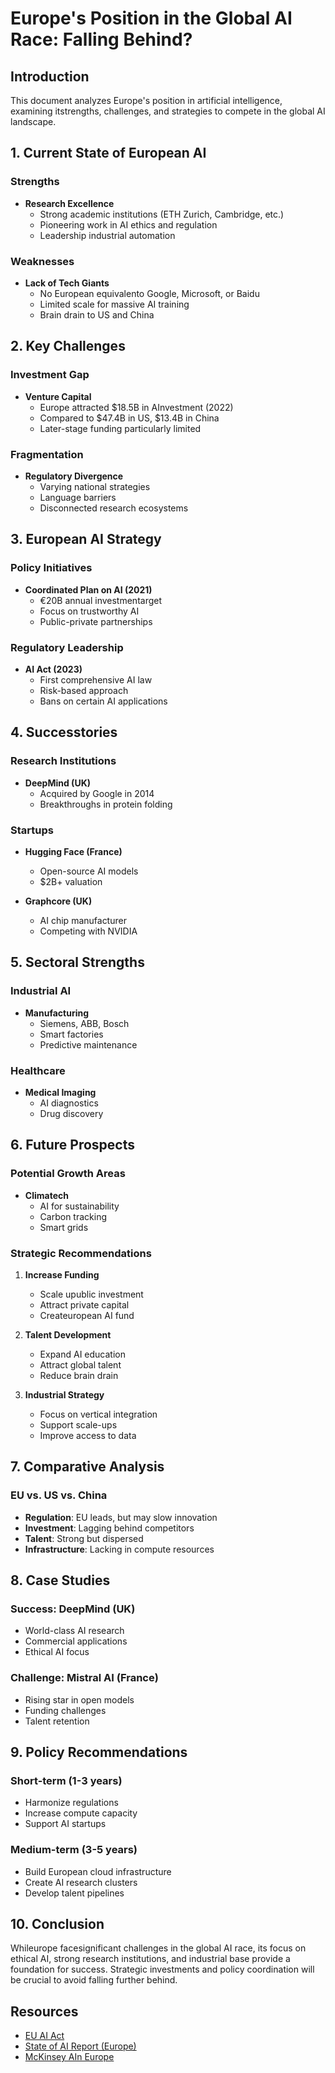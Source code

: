 # Europe's Position in the Global AI Race: Falling Behind?

## Introduction
This document analyzes Europe's position in artificial intelligence, examining itstrengths, challenges, and strategies to compete in the global AI landscape.

## 1. Current State of European AI

### Strengths
- **Research Excellence**
  - Strong academic institutions (ETH Zurich, Cambridge, etc.)
  - Pioneering work in AI ethics and regulation
  - Leadership industrial automation

### Weaknesses
- **Lack of Tech Giants**
  - No European equivalento Google, Microsoft, or Baidu
  - Limited scale for massive AI training
  - Brain drain to US and China

## 2. Key Challenges

### Investment Gap
- **Venture Capital**
  - Europe attracted $18.5B in AInvestment (2022)
  - Compared to $47.4B in US, $13.4B in China
  - Later-stage funding particularly limited

### Fragmentation
- **Regulatory Divergence**
  - Varying national strategies
  - Language barriers
  - Disconnected research ecosystems

## 3. European AI Strategy

### Policy Initiatives
- **Coordinated Plan on AI (2021)**
  - €20B annual investmentarget
  - Focus on trustworthy AI
  - Public-private partnerships

### Regulatory Leadership
- **AI Act (2023)**
  - First comprehensive AI law
  - Risk-based approach
  - Bans on certain AI applications

## 4. Successtories

### Research Institutions
- **DeepMind (UK)**
  - Acquired by Google in 2014
  - Breakthroughs in protein folding

### Startups
- **Hugging Face (France)**
  - Open-source AI models
  - $2B+ valuation

- **Graphcore (UK)**
  - AI chip manufacturer
  - Competing with NVIDIA

## 5. Sectoral Strengths

### Industrial AI
- **Manufacturing**
  - Siemens, ABB, Bosch
  - Smart factories
  - Predictive maintenance

### Healthcare
- **Medical Imaging**
  - AI diagnostics
  - Drug discovery

## 6. Future Prospects

### Potential Growth Areas
- **Climatech**
  - AI for sustainability
  - Carbon tracking
  - Smart grids

### Strategic Recommendations
1. **Increase Funding**
   - Scale upublic investment
   - Attract private capital
   - Createuropean AI fund

2. **Talent Development**
   - Expand AI education
   - Attract global talent
   - Reduce brain drain

3. **Industrial Strategy**
   - Focus on vertical integration
   - Support scale-ups
   - Improve access to data

## 7. Comparative Analysis

### EU vs. US vs. China
- **Regulation**: EU leads, but may slow innovation
- **Investment**: Lagging behind competitors
- **Talent**: Strong but dispersed
- **Infrastructure**: Lacking in compute resources

## 8. Case Studies

### Success: DeepMind (UK)
- World-class AI research
- Commercial applications
- Ethical AI focus

### Challenge: Mistral AI (France)
- Rising star in open models
- Funding challenges
- Talent retention

## 9. Policy Recommendations

### Short-term (1-3 years)
- Harmonize regulations
- Increase compute capacity
- Support AI startups

### Medium-term (3-5 years)
- Build European cloud infrastructure
- Create AI research clusters
- Develop talent pipelines

## 10. Conclusion
Whileurope facesignificant challenges in the global AI race, its focus on ethical AI, strong research institutions, and industrial base provide a foundation for success. Strategic investments and policy coordination will be crucial to avoid falling further behind.

## Resources
- [EU AI Act](https://digital-strategy.ec.europa.eu/en/policies/regulatory-framework-ai)
- [State of AI Report (Europe)](https://www.stateof.ai/)
- [McKinsey AIn Europe](https://www.mckinsey.com/capabilities/quantumblack/our-insights/the-state-of-ai-in-2022-and-a-half-decade-in-review)
